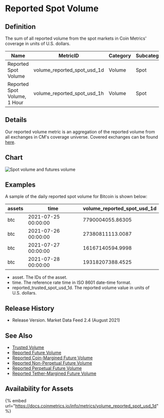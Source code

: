 # Reported Spot Volume

## Definition

The sum of all reported volume from the spot markets in Coin Metrics' coverage in units of U.S. dollars.

| Name                         | MetricID                        | Category | Subcategory | Type | Unit | Interval |
| ---------------------------- | ------------------------------- | -------- | ----------- | ---- | ---- | -------- |
| Reported Spot Volume         | volume\_reported\_spot\_usd\_1d | Volume   | Spot        | Sum  | USD  | 1d       |
| Reported Spot Volume, 1 Hour | volume\_reported\_spot\_usd\_1h | Volume   | Spot        | Sum  | USD  | 1h       |

## Details

Our reported volume metric is an aggregation of the reported volume from all exchanges in CM's coverage universe.  Covered exchanges can be found [here](../../exchanges/all-exchanges.md).

## Chart

![Spot volume and futures volume](../../.gitbook/assets/coin\_metrics\_network\_data\_2021-08-26t18-41.png)

## Examples

A sample of the daily reported spot volume for Bitcoin is shown below:

| assets | time                | volume\_reported\_spot\_usd\_1d |
| ------ | ------------------- | ------------------------------- |
| btc    | 2021-07-25 00:00:00 | 7790004055.86305                |
| btc    | 2021-07-26 00:00:00 | 27380811113.0087                |
| btc    | 2021-07-27 00:00:00 | 16167140594.9998                |
| btc    | 2021-07-28 00:00:00 | 19318207388.4525                |

* asset. The IDs of the asset.
* time. The reference rate time in ISO 8601 date-time format.
* reported\_trusted\_spot\_usd\_1d. The reported volume value in units of U.S. dollars.

## Release History

* Release Version. Market Data Feed 2.4 (August 2021)&#x20;

## See Also

* [Trusted Volume](volume\_trusted\_spot\_usd\_1d.md)
* [Reported Future Volume](volume\_reported\_future\_usd\_1d.md)
* [Reported Coin-Margined Future Volume](volume\_reported\_future\_coin\_margined\_usd\_1d.md)
* [Reported Non-Perpetual Future Volume](volume\_reported\_future\_nonperpetual\_usd\_1d.md)
* [Reported Perpetual Future Volume](volume\_reported\_future\_perpetual\_usd\_1d.md)
*   [Reported Tether-Margined Future Volume](volume\_reported\_future\_tether\_margined\_usd\_1d.md)



## Availability for Assets

{% embed url="https://docs.coinmetrics.io/info/metrics/volume_reported_spot_usd_1d" %}
